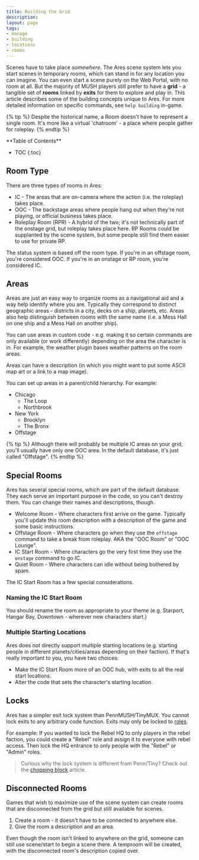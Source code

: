 ```yaml
---
title: Building the Grid
description:
layout: page
tags: 
- manage
- building
- locations
- rooms
---
```


Scenes have to take place *somewhere*.   The Ares scene system lets you start scenes in temporary rooms, which can stand in for any location you can imagine.  You can even start a scene purely on the Web Portal, with no room at all.  But the majority of MUSH players still prefer to have a **grid** - a tangible set of **rooms** linked by **exits** for them to explore and play in.  This article describes some of the building concepts unique to Ares.  For more detailed information on specific commands, see `help building` in-game.

{% tip %} 
Despite the historical name, a Room doesn't have to represent a single room.  It's more like a virtual 'chatroom' - a place where people gather for roleplay.
{% endtip %}

<div id="inline_toc" markdown="1">
**Table of Contents**

* TOC
{:toc}
</div>

## Room Type

There are three types of rooms in Ares:

* IC - The areas that are on-camera where the action (i.e. the roleplay) takes place.
* OOC - The backstage areas where people hang out when they're not playing, or official business takes place.
* Roleplay Room (RPR) - A hybrid of the two; it's not technically part of the onstage grid, but roleplay takes place here.  RP Rooms could be supplanted by the scene system, but some people still find them easier to use for private RP.

The status system is based off the room type.  If you're in an offstage room, you're considered OOC.  If you're in an onstage or RP room, you're considered IC.

## Areas

Areas are just an easy way to organize rooms as a navigational aid and a way help identify where you are.  Typically they correspond to distinct geographic areas - districts in a city, decks on a ship, planets, etc.  Areas also help distinguish between rooms with the same name (i.e. a Mess Hall on one ship and a Mess Hall on another ship).

You can use areas in custom code - e.g. making it so certain commands are only available (or work differently) depending on the area the character is in.  For example, the weather plugin bases weather patterns on the room areas.

Areas can have a description (in which you might want to put some ASCII map art or a link to a map image).

You can set up areas in a parent/child hierarchy.  For example:

* Chicago
  * The Loop
  * Northbrook
* New York
  * Brooklyn
  * The Bronx
* Offstage

{% tip %} 
Although there will probably be multiple IC areas on your grid, you'll usually have only one OOC area.  In the default database, it's just called \"Offstage\".
{% endtip %}

## Special Rooms

Ares has several special rooms, which are part of the default database.  They each serve an important purpose in the code, so you can't destroy them.  You can change their names and descriptions, though.

* Welcome Room - Where characters first arrive on the game.  Typically you'll update this room description with a description of the game and some basic instructions.
* Offstage Room - Where characters go when they use the `offstage` command to take a break from roleplay.  AKA the "OOC Room" or "OOC Lounge".
* IC Start Room - Where characters go the very first time they use the `onstage` command to go IC.
* Quiet Room - Where characters can idle without being bothered by spam.

The IC Start Room has a few special considerations.
 
### Naming the IC Start Room

You should rename the room as appropriate to your theme (e.g. Starport, Hangar Bay, Downtown - wherever new characters start.)

### Multiple Starting Locations

Ares does not directly support multiple starting locations (e.g. starting people in different planets/cities/areas depending on their faction).  If that's really important to you, you have two choices:

* Make the IC Start Room more of an OOC hub, with exits to all the real start locations.
* Alter the code that sets the character's starting location.

## Locks

Ares has a simpler exit lock system than PennMUSH/TinyMUX.  You cannot lock exits to any arbitrary code function.  Exits may only be locked to [roles](/tutorials/manage/roles.html). 

For example: If you wanted to lock the Rebel HQ to only players in the rebel faction, you could create a "Rebel" role and assign it to everyone with rebel access.  Then lock the HQ entrance to only people with the "Rebel" or "Admin" roles.

> Curious why the lock system is different from Penn/Tiny?  Check out the [chopping block](/tutorials/code/chopping-block.html) article.

## Disconnected Rooms

Games that wish to maximize use of the scene system can create rooms that are disconnected from the grid but still available for scenes.

1. Create a room - it doesn't have to be connected to anywhere else.
2. Give the room a description and an area.

Even though the room isn't linked to anywhere on the grid, someone can still use scene/start to begin a scene there.  A temproom will be created, with the disconnected room's description copied over.